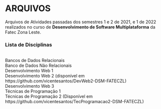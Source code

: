 # ARQUIVOS

Arquivos de Atividades passadas dos semestres 1 e 2 de 2021, e 1 de 2022 realizados no curso de **Desenvolvimento de Software Multiplataforma** da Fatec Zona Leste.
<br>
### Lista de Disciplinas
<br>
Bancos de Dados Relacionais<br>
Banco de Dados Não Relacionais<br>
Desenvolvimento Web 1<br>
Desenvolvimento Web 2 (disponível em https://github.com/vicentesantos/DevWeb2-DSM-FATECZL) <br> 
Desenvolvimento Web 3<br>
Técnicas de Programação 1<br>
Técnicas de Programação 2 (Disponível em https://github.com/vicentesantos/TecProgramacao2-DSM-FATECZL) <br>
